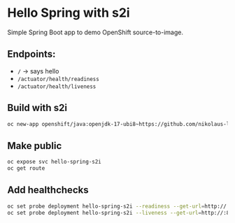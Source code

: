 # Hello Spring with s2i

Simple Spring Boot app to demo OpenShift source-to-image.

## Endpoints:

* `/`  -> says hello
* `/actuator/health/readiness`
* `/actuator/health/liveness`

## Build with s2i

```bash
oc new-app openshift/java:openjdk-17-ubi8~https://github.com/nikolaus-lemberski/hello-spring-s2i
```

## Make public

```bash
oc expose svc hello-spring-s2i
oc get route
```

## Add healthchecks

```bash
oc set probe deployment hello-spring-s2i --readiness --get-url=http://:8080/actuator/health/readiness --initial-delay-seconds=10 --period=5
oc set probe deployment hello-spring-s2i --liveness --get-url=http://:8080/actuator/health/liveness --initial-delay-seconds=10 --period=5
```